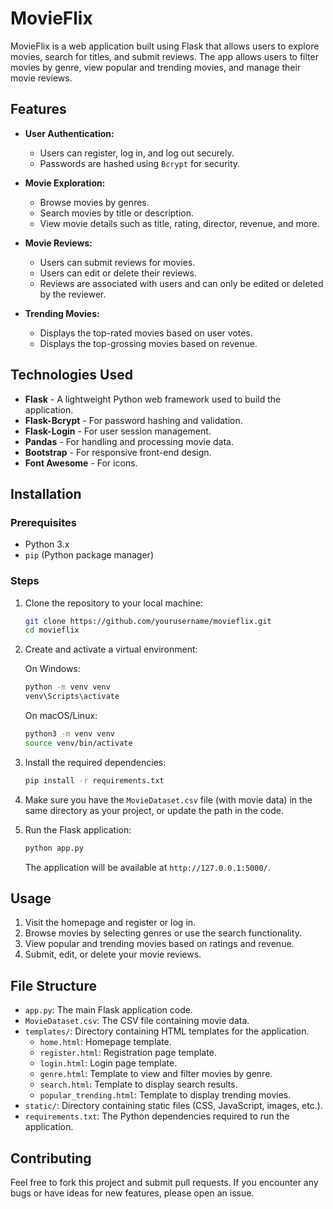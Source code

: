 

# MovieFlix

MovieFlix is a web application built using Flask that allows users to explore movies, search for titles, and submit reviews. The app allows users to filter movies by genre, view popular and trending movies, and manage their movie reviews.

## Features

- **User Authentication:**
  - Users can register, log in, and log out securely.
  - Passwords are hashed using `Bcrypt` for security.

- **Movie Exploration:**
  - Browse movies by genres.
  - Search movies by title or description.
  - View movie details such as title, rating, director, revenue, and more.
  
- **Movie Reviews:**
  - Users can submit reviews for movies.
  - Users can edit or delete their reviews.
  - Reviews are associated with users and can only be edited or deleted by the reviewer.

- **Trending Movies:**
  - Displays the top-rated movies based on user votes.
  - Displays the top-grossing movies based on revenue.

## Technologies Used

- **Flask** - A lightweight Python web framework used to build the application.
- **Flask-Bcrypt** - For password hashing and validation.
- **Flask-Login** - For user session management.
- **Pandas** - For handling and processing movie data.
- **Bootstrap** - For responsive front-end design.
- **Font Awesome** - For icons.

## Installation

### Prerequisites

- Python 3.x
- `pip` (Python package manager)

### Steps

1. Clone the repository to your local machine:

   ```bash
   git clone https://github.com/yourusername/movieflix.git
   cd movieflix
   ```

2. Create and activate a virtual environment:

   On Windows:

   ```bash
   python -m venv venv
   venv\Scripts\activate
   ```

   On macOS/Linux:

   ```bash
   python3 -m venv venv
   source venv/bin/activate
   ```

3. Install the required dependencies:

   ```bash
   pip install -r requirements.txt
   ```

4. Make sure you have the `MovieDataset.csv` file (with movie data) in the same directory as your project, or update the path in the code.

5. Run the Flask application:

   ```bash
   python app.py
   ```

   The application will be available at `http://127.0.0.1:5000/`.

## Usage

1. Visit the homepage and register or log in.
2. Browse movies by selecting genres or use the search functionality.
3. View popular and trending movies based on ratings and revenue.
4. Submit, edit, or delete your movie reviews.

## File Structure

- `app.py`: The main Flask application code.
- `MovieDataset.csv`: The CSV file containing movie data.
- `templates/`: Directory containing HTML templates for the application.
  - `home.html`: Homepage template.
  - `register.html`: Registration page template.
  - `login.html`: Login page template.
  - `genre.html`: Template to view and filter movies by genre.
  - `search.html`: Template to display search results.
  - `popular_trending.html`: Template to display trending movies.
- `static/`: Directory containing static files (CSS, JavaScript, images, etc.).
- `requirements.txt`: The Python dependencies required to run the application.

## Contributing

Feel free to fork this project and submit pull requests. If you encounter any bugs or have ideas for new features, please open an issue.
